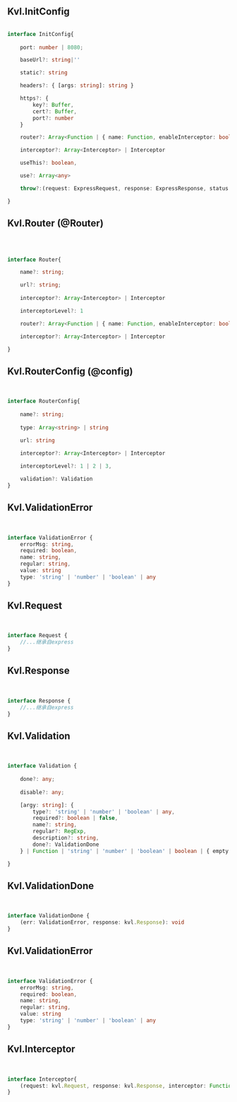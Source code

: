 

## Kvl.InitConfig

```typescript

interface InitConfig{
	
	port: number | 8080;

	baseUrl?: string|''

	static?: string

	headers?: { [args: string]: string }

	https?: {
		key?: Buffer,
		cert?: Buffer,
		port?: number
	}

	router?: Array<Function | { name: Function, enableInterceptor: boolean }>;

	interceptor?: Array<Interceptor> | Interceptor

	useThis?: boolean,

	use?: Array<any>

	throw?:(request: ExpressRequest, response: ExpressResponse, status: number, error: Error) => void;

}
```
## Kvl.Router (@Router)

<br>

```typescript

interface Router{

	name?: string;

	url?: string;
	
	interceptor?: Array<Interceptor> | Interceptor

	interceptorLevel?: 1

	router?: Array<Function | { name: Function, enableInterceptor: boolean }>;

	interceptor?: Array<Interceptor> | Interceptor

}
```
## Kvl.RouterConfig (@config)

<br>

```typescript
interface RouterConfig{
	
	name?: string;
	
	type: Array<string> | string
	
	url: string

	interceptor?: Array<Interceptor> | Interceptor

	interceptorLevel?: 1 | 2 | 3,

	validation?: Validation
}
```
## Kvl.ValidationError 

<br>

```typescript
interface ValidationError {
	errorMsg: string,
	required: boolean,
	name: string,
	regular: string,
	value: string
	type: 'string' | 'number' | 'boolean' | any
}
```
## Kvl.Request 

<br>

```typescript
interface Request {
	//...继承自express
}
```

## Kvl.Response 

<br>

```typescript
interface Response {
	//...继承自express
}
```

## Kvl.Validation 

<br>

```typescript
interface Validation {
		
	done?: any;
	
	disable?: any;

	[argy: string]: {
		type?: 'string' | 'number' | 'boolean' | any,
		required?: boolean | false,
		name?: string,
		regular?: RegExp,
		description?: string,
		done?: ValidationDone
	} | Function | 'string' | 'number' | 'boolean' | boolean | { empty: string, regular: string } | any;

}
```
## Kvl.ValidationDone 

<br>

```typescript
interface ValidationDone {
	(err: ValidationError, response: kvl.Response): void
}
```
## Kvl.ValidationError 

<br>

```typescript
interface ValidationError {
	errorMsg: string,
	required: boolean,
	name: string,
	regular: string,
	value: string
	type: 'string' | 'number' | 'boolean' | any
}
```
## Kvl.Interceptor 

<br>

```typescript
interface Interceptor{
	(request: kvl.Request, response: kvl.Response, interceptor: Function): void
}
```